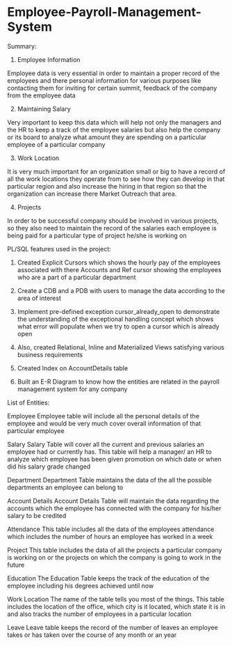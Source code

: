# Employee-Payroll-Management-System
Summary:
1.	Employee Information

Employee data is very essential in order to maintain a proper record of the employees and there personal information for various purposes like contacting them for inviting for certain summit, feedback of the company from the employee data

2.	Maintaining Salary

Very important to keep this data which will help not only the managers and the HR to keep a track of the employee salaries but also help the company or its board to analyze what amount they are spending on a particular employee of a particular company

3.	Work Location

It is very much important for an organization small or big to have a record of all the work locations they operate from to see how they can develop in that particular region and also increase the hiring in that region so that the organization can increase there Market Outreach that area.

4.	Projects

In order to be successful company should be involved in various projects, so they also need to maintain the record of the salaries each employee is being paid for a particular type of project he/she is working on

PL/SQL features used in the project:
1.	Created Explicit Cursors which shows the hourly pay of the employees associated with there Accounts and Ref cursor showing the employees who are a part of a particular department

2.	Create a CDB and a PDB with users to manage the data according to the area of interest

3.	Implement pre-defined exception cursor_already_open to demonstrate the understanding of the exceptional handling concept which shows what error will populate when we try to open a cursor which is already open

4.	Also, created Relational, Inline and Materialized Views satisfying various business requirements

5.	Created Index on AccountDetails table

6.	Built an E-R Diagram to know how the entities are related in the payroll management system for any company
 
List of Entities:

Employee
Employee table will include all the personal details of the employee and would be very much cover overall information of that particular employee

Salary
Salary Table will cover all the current and previous salaries an employee had or currently has. This table will help a manager/ an HR to analyze which employee has been given promotion on which date or when did his salary grade changed

Department
Department Table maintains the data of the all the possible departments an employee can belong to

Account Details
Account Details Table will maintain the data regarding the accounts which the employee has connected with the company for his/her salary to be credited

Attendance
This table includes all the data of the employees attendance which includes the number of hours an employee has worked in a week

Project
This table includes the data of all the projects a particular company is working on or the projects on which the company is going to work in the future

Education
The Education Table keeps the track of the education of the employee including his degrees achieved until now

Work Location
The name of the table tells you most of the things. This table includes the location of the office, which city is it located, which state it is in and also tracks the number of employees in a particular location

Leave
Leave table keeps the record of the number of leaves an employee takes or has taken over the course of any month or an year

